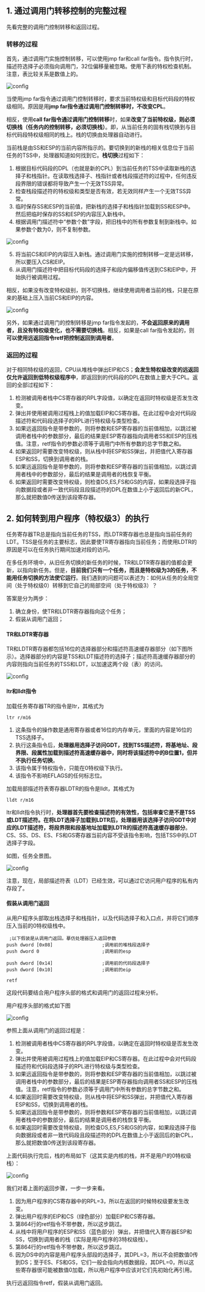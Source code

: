 ## 1. 通过调用门转移控制的完整过程

先看完整的调用门控制转移和返回过程。

### 转移的过程

首先，通过调用门实施控制转移，可以使用jmp far和call far指令。指令执行时，描述符选择子必须指向调用门，32位偏移量被忽略。使用下表的特权检查机制。注意，表比较关系是数值上的。

![config](images/11.png)

当使用jmp far指令通过调用门控制转移时，要求当前特权级和目标代码段的特权级相同。原因是用**jmp far指令通过调用门控制转移时，不改变CPL**。

相反，使用**call far指令通过调用门控制转移**时，如果**改变了当前特权级，则必须切换栈（任务内的控制转移，必须切换栈）**。即，从当前任务的固有栈切换到与目标代码段特权级相同的栈上。栈的切换由处理器自动进行。

当前栈是由SS和ESP的当前内容所指示的。要切换到的新栈的相关信息位于当前任务的TSS中，处理器知道如何找到它。**栈切换**过程如下：

1. 根据目标代码段的DPL（也就是新的CPL）到当前任务的TSS中读取新栈的选择子和栈指针。在读取栈选择子、栈指针或者栈段描述符的过程中，任何违反段界限的错误都将导致产生一个无效TSS异常。 
2. 检查栈段描述符的特权级和类型是否有效，若无效同样产生一个无效TSS异常。 
3. 临时保存SS和ESP的当前值，把新栈的选择子和栈指针加载到SS和ESP中。然后把临时保存的SS和ESP的内容压入新栈中。
4. 根据调用门描述符中“参数个数”字段，把旧栈中的所有参数复制到新栈中。如果参数个数为0，则不复制参数。 

![config](images/23.png)
 
5. 将当前CS和EIP的内容压入新栈。通过调用门实施的控制转移一定是远转移，所以要压入CS和EIP。 
6. 从调用门描述符中把目标代码段的选择子和段内偏移值传送到CS和EIP中，开始执行被调用过程。

相反，如果没有改变特权级别，则不切换栈，继续使用调用者当前的栈，只是在原来的基础上压入当前CS和EIP的内容。

![config](images/22.png)

另外，如果通过调用门的控制转移是jmp far指令发起的，**不会返回原来的调用者，且没有特权级变化，也不需要切换栈**。相反，如果是call far指令发起的，则**可以使用远返回指令retf把控制返回到调用者**。

### 返回的过程

对于相同特权级的返回，CPU从堆栈中弹出EIP和CS；**会发生特权级改变的远返回仅允许返回到低特权级程序中**，即返回到的代码段的DPL在数值上要大于CPL。返回的全部过程如下：

1. 检测被调用者栈中CS寄存器的RPL字段值，以确定在返回时特权级是否发生改变。
2. 弹出并使用被调用过程栈上的值加载EIP和CS寄存器。在此过程中会对代码段描述符和代码段选择子的RPL进行特权级与类型检查。
3. 如果远返回指令是带参数的，则将参数和ESP寄存器的当前值相加，以跳过被调用者栈中的参数部分，最后的结果是ESP寄存器指向调用者SS和ESP的压栈值。注意，retf指令的参数必须等于调用门中所有参数的总字节数之和。
4. 如果返回时需要改变特权级，则从栈中将ESP和SS弹出，并把值代入寄存器ESP和SS，切换到调用者的栈。
5. 如果远返回指令是带参数的，则将参数和ESP寄存器的当前值相加，以跳过调用者栈中的参数部分，最后的结果是调用者的栈恢复平衡。
6. 如果返回时需要改变特权级，则检查DS,ES,FS和GS的内容，如果段选择子指向数据段或者非一致代码段且段描述符的DPL在数值上小于返回后的新CPL，那么就把数值0传送到该段寄存器。

## 2. 如何转到用户程序（特权级3）的执行

任务寄存器TR总是指向当前任务的TSS，而LDTR寄存器也总是指向当前任务的LDT。TSS是任务的主要标志，因此要使TR寄存器指向当前任务；而使用LDTR的原因是可以在任务执行期间加速对段的访问。

在多任务环境中，从旧任务切换的新任务的时候，TR和LDTR寄存器的值都会更新，以指向新任务。但是，**目前我们只有一个任务，而且是特权级为3的任务，不能用任务切换的方法使它运行**。我们遇到的问题可以表述为：如何从任务的全局空间（处于特权级0）转移到它自己的局部空间（处于特权级3）？

答案是分为两步： 
1. 确立身份，使TR和LDTR寄存器指向这个任务； 
2. 假装从调用门返回；

#### TR和LDTR寄存器

TR和LDTR寄存器都包括16位的选择器部分和描述符高速缓存器部分（如下图所示）。选择器部分的内容是TSS和LDT描述符的选择子；描述符高速缓存器部分的内容则指向当前任务的TSS和LDT，以加速这两个段（表）的访问。

![config](images/24.png)

#### ltr和lldt指令

加载任务寄存器TR的指令是ltr，其格式为

```
ltr r/m16
```

1. 这条指令的操作数是通用寄存器或者16位的内存单元，里面的内容是16位的TSS选择子。
2. 执行这条指令后，**处理器用选择子访问GDT，找到TSS描述符，将基地址、段界限、段属性加载到描述符高速缓存器中，同时将该描述符中的B位置1，但并不执行任务切换**。
3. 该指令属于特权指令，只能在0特权级下执行。
4. 该指令不影响EFLAGS的任何标志位。

加载局部描述符表寄存器LDTR的指令是lldt，其格式为

```
lldt r/m16
```

ltr和lldt指令执行时，**处理器首先要检查描述符的有效性，包括审查它是不是TSS或LDT描述符。在将LDT选择子加载到LDTR后，处理器用该选择子访问GDT中对应的LDT描述符，将段界限和段基地址加载到LDTR的描述符高速缓存器部分**。CS、SS、DS、ES、FS和GS寄存器当前内容不受该指令影响，包括TSS中的LDT选择子字段。

如图，任务全景图。

![config](images/25.png)

注意，现在，局部描述符表（LDT）已经生效，可以通过它访问用户程序的私有内存段了。

#### 假装从调用门返回

从用户程序头部取出栈选择子和栈指针，以及代码选择子和入口点，并将它们顺序压入当前的0特权级栈中。

```
 ;以下假装是从调用门返回。摹仿处理器压入返回参数 
push dword [0x08]                  ;调用前的堆栈段选择子
push dword 0                       ;调用前的esp

push dword [0x14]                  ;调用前的代码段选择子 
push dword [0x10]                  ;调用前的eip

retf
```

这段代码要结合用户程序头部的格式和调用门的返回过程来分析。

用户程序头部的格式如下图

![config](images/26.png)

参照上面从调用门的返回过程是：

1. 检测被调用者栈中CS寄存器的RPL字段值，以确定在返回时特权级是否发生改变。
2. 弹出并使用被调用过程栈上的值加载EIP和CS寄存器。在此过程中会对代码段描述符和代码段选择子的RPL进行特权级与类型检查。
3. 如果远返回指令是带参数的，则将参数和ESP寄存器的当前值相加，以跳过被调用者栈中的参数部分，最后的结果是ESP寄存器指向调用者SS和ESP的压栈值。注意，retf指令的参数必须等于调用门中所有参数的总字节数之和。
4. 如果返回时需要改变特权级，则从栈中将ESP和SS弹出，并把值代入寄存器ESP和SS，切换到调用者的栈。
5. 如果远返回指令是带参数的，则将参数和ESP寄存器的当前值相加，以跳过调用者栈中的参数部分，最后的结果是调用者的栈恢复平衡。
6. 如果返回时需要改变特权级，则检查DS,ES,FS和GS的内容，如果段选择子指向数据段或者非一致代码段且段描述符的DPL在数值上小于返回后的新CPL，那么就把数值0传送到该段寄存器。

上面代码执行完后，栈的布局如下（这其实是内核的栈，并不是用户的0特权级栈）：

![config](images/27.png)

我们对着上面的返回步骤，一步一步来看。 
1. 因为用户程序的CS寄存器中的RPL=3，所以在返回的时候特权级要发生改变。 
2. 弹出用户程序的EIP和CS（绿色部分）加载EIP和CS寄存器。 
3. 第864行的retf指令不带参数，所以这步跳过。 
4. 从栈中将用户程序的ESP和SS（蓝色部分）弹出，并把值代入寄存器ESP和SS，切换到调用者的栈（实际是用户程序的3特权级栈）。 
5. 第864行的retf指令不带参数，所以这步跳过。 
6. 因为DS中的内容是用户程序头部段的选择子，其DPL=3，所以不会把数值0传到DS；至于ES、FS和GS，它们一般会指向内核数据段，其DPL=0，所以这些寄存器很可能被数值0加载，所以用户程序中应该对它们先初始化再引用。

执行远返回指令retf，假装从调用门返回。